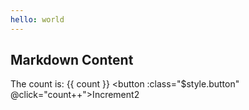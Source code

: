 ```yaml
---
hello: world
---
```


<script setup>
import { ref } from 'vue';
import HyName from '../components/hyName.vue';
const count = ref(0);
</script>  

## Markdown Content

The count is: {{ count }}
<HyName />
<a-input placeholder="Basic usage" />
<button :class="$style.button" @click="count++">Increment2</button>

<style module>
.button {
  color: #c97368;
  font-weight: bold;
}
</style>
